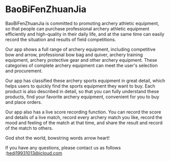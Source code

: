# BaoBiFenZhuanJia

BaoBiFenZhuanJia is committed to promoting archery athletic equipment, so that people can purchase professional archery athletic equipment efficiently and high-quality in their daily life, and at the same time can easily record the situation and results of field competitions.

Our app shows a full range of archery equipment, including competitive bow and arrow, professional bow bag and quiver, archery training equipment, archery protective gear and other archery equipment. These categories of complete archery equipment can meet the user's selection and procurement.

Our app has classified these archery sports equipment in great detail, which helps users to quickly find the sports equipment they want to buy. Each product is also described in detail, so that you can fully understand these products, find your favorite archery equipment, convenient for you to buy and place orders.

Our app also has a live score recording function. You can record the score and details of a live match, record every archery match you like, record the mood and feeling of the match at that time, and share the result and record of the match to others.

God shot the world, bowstring words arrow heart!

If you have any questions, please contact us as follows :hedj19931013@icloud.com
